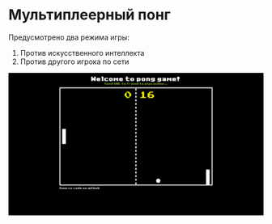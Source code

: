 # Мультиплеерный понг

Предусмотрено два режима игры:

1. Против искусственного интеллекта
2. Против другого игрока по сети



![Screenshot](./documentation/screenshot.png)


